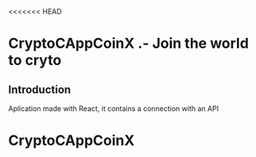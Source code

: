 <<<<<<< HEAD
# CryptoCAppCoinX .- Join the world to cryto


## Introduction

Aplication made with React, it contains a connection with an API

# CryptoCAppCoinX